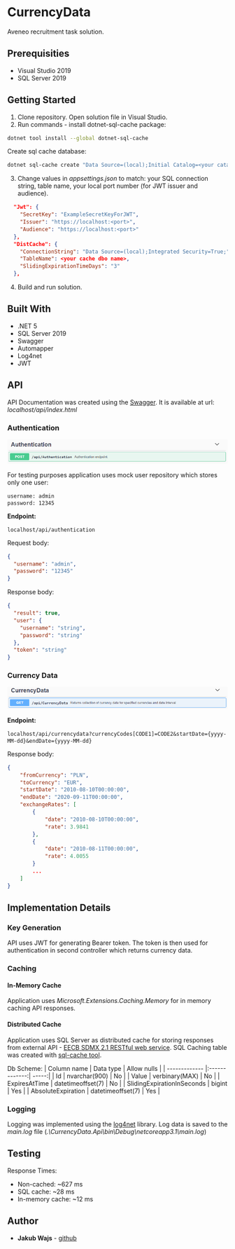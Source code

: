 # CurrencyData

Aveneo recruitment task solution.

## Prerequisities

* Visual Studio 2019
* SQL Server 2019

## Getting Started

1. Clone repository. Open solution file in Visual Studio.
2. Run commands - install dotnet-sql-cache package:
```bash
dotnet tool install --global dotnet-sql-cache
```
Create sql cache database:
```bash
dotnet sql-cache create "Data Source=(local);Initial Catalog=<your catalog name>;Integrated Security=True;" dbo <your cache dbo name>
```
3. Change values in _appsettings.json_ to match: your SQL connection string, table name, your local port number (for JWT issuer and audience).
```json
  "Jwt": {
    "SecretKey": "ExampleSecretKeyForJWT",
    "Issuer": "https://localhost:<port>",
    "Audience": "https://localhost:<port>"
  },
  "DistCache": {
    "ConnectionString": "Data Source=(local);Integrated Security=True;",
    "TableName": <your cache dbo name>,
    "SlidingExpirationTimeDays": "3"
  },
```
4. Build and run solution.

## Built With

* .NET 5
* SQL Server 2019
* Swagger
* Automapper
* Log4net
* JWT

## API

API Documentation was created using the [Swagger](https://aspnetcore.readthedocs.io/en/stable/tutorials/web-api-help-pages-using-swagger.html). It is available at url: _localhost/api/index.html_

### Authentication

![Authentication Endpoint](./img/api-authentication.PNG)

For testing purposes application uses mock user repository which stores only one user:

```
username: admin
password: 12345
```

**Endpoint:**
```
localhost/api/authentication
```

Request body:

```json
{
  "username": "admin",
  "password": "12345"
}
```

Response body:
```json
{
  "result": true,
  "user": {
    "username": "string",
    "password": "string"
  },
  "token": "string"
}
```

### Currency Data

![Currency Data Endpoint](./img/api-currencydata.PNG)

**Endpoint:**
```
localhost/api/currencydata?currencyCodes[CODE1]=CODE2&startDate={yyyy-MM-dd}&endDate={yyyy-MM-dd}
```

Response body:
```json
{
    "fromCurrency": "PLN",
    "toCurrency": "EUR",
    "startDate": "2010-08-10T00:00:00",
    "endDate": "2020-09-11T00:00:00",
    "exchangeRates": [
        {
            "date": "2010-08-10T00:00:00",
            "rate": 3.9841
        },
        {
            "date": "2010-08-11T00:00:00",
            "rate": 4.0055
        }
        ...
    ]
}
```

## Implementation Details

### Key Generation

API uses JWT for generating Bearer token. The token is then used for authentication in second controller which returns currency data.

### Caching

#### In-Memory Cache

Application uses _Microsoft.Extensions.Caching.Memory_ for in memory caching API responses.

#### Distributed Cache

Application uses SQL Server as distributed cache for storing responses from external API - [EECB SDMX 2.1 RESTful web service](https://sdw-wsrest.ecb.europa.eu/help/).
SQL Caching table was created with [sql-cache tool](https://www.nuget.org/packages/dotnet-sql-cache).

Db Scheme:
| Column name        | Data type           | Allow nulls  |
| ------------- |:-------------:| -----:|
| Id      | nvarchar(900) | No |
| Value      | verbinary(MAX)      |   No |
| ExpiresAtTime | datetimeoffset(7)      |    No |
| SlidingExpirationInSeconds | bigint      |    Yes |
| AbsoluteExpiration | datetimeoffset(7)      |    Yes |

### Logging

Logging  was implemented using the [log4net](https://logging.apache.org/log4net/) library. Log data is saved to the _main.log_ file (_.\CurrencyData.Api\bin\Debug\netcoreapp3.1\main.log_)

## Testing

Response Times:
* Non-cached: ~627 ms
* SQL cache: ~28 ms
* In-memory cache: ~12 ms

## Author

* **Jakub Wajs** - [github](https://github.com/kubawajs)
